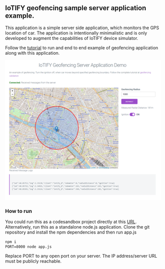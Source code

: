 ## IoTIFY geofencing sample server application example.

This application is a simple server side application, which monitors the GPS location of car. The application is intentionally minimalistic and is only developed to augment the capabilities of IoTIFY device simulator.

Follow the  [tutorial](https://docs.iotify.io/iot-testing/iot-functional-testing/geofencing-validation) to run and end to end example of geofencing application along with this application. 

![Snapshot](geofencing.PNG)
### How to run

You could run this as a codesandbox project directly at this [URL](https://codesandbox.io/s/github/iotify/geofencing-server-demo). Alternatively, run this as a standalone node.js application. Clone the git repository and install the npm dependencies and then run app.js 

```
npm i
PORT=8000 node app.js

```

Replace PORT to any open port on your server. The IP address/server URL must be publicly reachable. 
